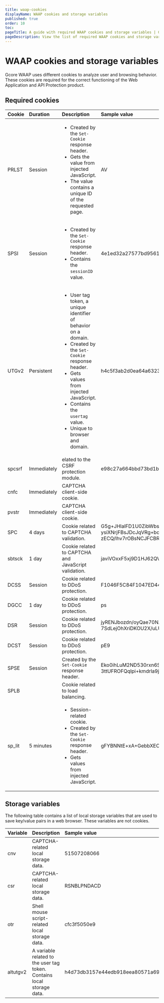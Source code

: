 ```yaml
---
title: waap-cookies
displayName: WAAP cookies and storage variables
published: true
order: 10
toc:
pageTitle: A guide with required WAAP cookies and storage variables | Gcore
pageDescription: View the list of required WAAP cookies and storage variables, along with their descriptions and sample values.
---
```

# WAAP cookies and storage variables

Gcore WAAP uses different cookies to analyze user and browsing behavior. These cookies are required for the correct functioning of the Web Application and API Protection product. 

## Required cookies

<table>
<thead>
<tr>
    <th style="text-align: left; width:10%">Cookie</th>
    <th style="text-align: left; width:10%">Duration</th>
    <th style="text-align: left; width:30%">Description</th>
    <th style="text-align: left; width:20%">Sample value</th>
    <th style="text-align: left; width:10%">Path</th>
    <th style="text-align: left; width:10%">HttpOnly</th>
    <th style="text-align: left; width:10%">SameSite</th>
</tr>
</thead>
<tbody>
<tr style="text-align: left;">
    <td>PRLST</td>
    <td>Session</td>
    <td>
    <ul><li>Created by the <code>Set-Cookie</code> response header.</li>
    <li>Gets the value from injected JavaScript.</li>
    <li>The value contains a unique ID of the requested page.</li>
    </ul>
    </td>
    <td>AV</td>
    <td>/</td>
    <td></td>    
    <td>Lax</td>
</tr>
<tr style="text-align: left;">
    <td>SPSI</td>
    <td>Session</td>
    <td>
    <ul>
    <li>Created by the <code>Set-Cookie</code> response header.</li>
    <li>Contains the <code>sessionID</code> value.</li>
    </ul></td>
    <td>4e1ed32a27577bd95612f973777f8c3d</td>
    <td>/</td>
    <td>V</td>    
    <td>Lax</td>
</tr>
<tr style="text-align: left;">
    <td>UTGv2</td>
    <td>Persistent</td>
    <td>
    <ul>
    <li>User tag token, a unique identifier of behavior on a domain.</li>
    <li>Created by the <code>Set-Cookie</code> response header.</li>
    <li>Gets values from injected JavaScript.</li>
    <li>Contains the <code>usertag</code> value.</li>
    <li>Unique to browser and domain.</li></ul></td>
    <td>h4c5f3ab2d0ea64a63234ae2df4417f2d145</td>
    <td>/</td>
    <td></td>
    <td>Lax</td>    
</tr>
<tr style="text-align: left;">
    <td>spcsrf</td>
    <td>Immediately</td>
    <td>elated to the CSRF protection module.</td>
    <td>e98c27a664bbd73bd1b55be5a0f753eb</td>
    <td>/</td>
    <td>V</td>    
    <td>Strict</td>
</tr>
<tr style="text-align: left;">
    <td>cnfc</td>
    <td>Immediately</td>
    <td>CAPTCHA client-side cookie.</td>
    <td></td>
    <td>/</td>
    <td></td>    
    <td>Lax</td>
</tr>
<tr style="text-align: left;">
    <td>pvstr</td>
    <td>Immediately</td>
    <td>CAPTCHA client-side cookie.</td>
    <td></td>
    <td>/</td>
    <td></td>    
    <td>Lax</td>
</tr>
<tr style="text-align: left;">
    <td>SPC</td>
    <td>4 days</td>
    <td>Cookie related to CAPTCHA validation.</td>
    <td>G5g+JHlalFD1U0ZibWbs57jWH7h0cUNTagGqnvbxA5XjJ3I/WhkqS4X6dx 
ysiXNrjFBsJDcJqVRg+bqjiarVGVtO6fKYBBEBlW+Ik/PBRLTHwPeZlFAmW 
zECQ/lhv7rOBsNCJFCBRlnJ+qgFuWQHOg==</td>
    <td>/</td>
    <td>V</td>    
    <td>Lax</td>
</tr>
<tr style="text-align: left;">
    <td>sbtsck</td>
    <td>1 day</td>
    <td>Cookie related to CAPTCHA and JavaScript validation.</td>
    <td>javiVOxxF5xj9D1HJ62QVzjeM3I84j8KYF1VF7iS+uEoWE= </td>
    <td>/</td>
    <td></td>    
    <td>Lax</td>
</tr>
<tr style="text-align: left;">
    <td>DCSS</td>
    <td>Session </td>
    <td>Cookie related to DDoS protection.</td>
    <td>F1046F5C84F1047ED441475A38AB15917B210EE </td>
    <td>/</td>
    <td></td>    
    <td>Lax</td>
</tr>
<tr style="text-align: left;">
    <td>DGCC</td>
    <td>1 day</td>
    <td>Cookie related to DDoS protection.</td>
    <td>ps</td>
    <td>/</td>
    <td></td>    
    <td>Lax</td>
</tr>
<tr style="text-align: left;">
    <td>DSR</td>
    <td>Session</td>
    <td>Cookie related to DDoS protection.</td>
    <td>jyRENJbozdn/oyQae70NAYfKSeufcz4tPfbyMhLCOysLU3/FNaYu06nS01 
7SdLejOhXriDKOU2X/uLUCZaBb2Q==</td>
    <td>/</td>
    <td></td>    
    <td>Lax</td>
</tr>
<tr style="text-align: left;">
    <td>DCST</td>
    <td>Session</td>
    <td>Cookie related to DDoS protection.</td>
    <td>pE9</td>
    <td>/</td>
    <td>V</td>    
    <td>Lax</td>
</tr>
<tr style="text-align: left;">
    <td>SPSE</td>
    <td>Session</td>
    <td>Created by the <code>Set-Cookie</code> response header.</td>
    <td>Eko0ihLuM2ND530rxn6S07NWKAWS3wW89XYxX3VbjVnFhREKfgyRAN 
3ttUFROFQqIpi+kmdrla9jH7EaII0nnA==</td>
    <td>/</td>
    <td>V</td>    
    <td>Lax</td>
</tr>
<tr style="text-align: left;">
    <td>SPLB</td>
    <td></td>
    <td>Cookie related to load balancing.</td>
    <td></td>
    <td>/</td>
    <td></td>    
    <td>Lax</td>
</tr>
<tr style="text-align: left;">
    <td>sp_lit</td>
    <td>5 minutes</td>
    <td>
    <ul>
    <li>Session-related cookie.</li>
    <li>Created by the <code>Set-Cookie</code> response header.</li>
    <li>Gets values from injected JavaScript.</li>
    </ul></td>
    <td>gFYBNNtE+xA+GebbXECksQ==</td>
    <td>/</td>
    <td>V</td>    
    <td>Strict</td>
</tr>
</tbody>
</table>

## Storage variables 

The following table contains a list of local storage variables that are used to save key/value pairs in a web browser. These variables are not cookies. 

<table>
<thead>
<tr>
    <th style="text-align: left;">Variable</th>
    <th style="text-align: left;">Description</th>
    <th style="text-align: left;">Sample value</th>
</tr>
</thead>
<tbody>
<tr style="text-align: left;">
    <td>cnv</td>
    <td>CAPTCHA-related local storage data.</td>
    <td>51507208066</td>
</tr>
<tr style="text-align: left;">
    <td>csr</td>
    <td>CAPTCHA-related local storage data.</td>
    <td>RSNBLPNDACD</td>
</tr>
<tr style="text-align: left;">
    <td>otr</td>
    <td>Shell mouse script-related local storage data.</td>
    <td>cfc3f5050e9</td>
</tr>
<tr style="text-align: left;">
    <td>altutgv2 </td>
    <td>A variable related to the user tag token. Contains local storage data.</td>
    <td>h4d73db3157e44edb918eea80571a69f2776</td>
</tr>
</tbody>
</table>